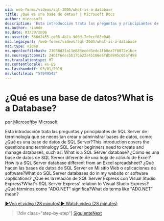 ```yaml
---
uid: web-forms/videos/sql-2005/what-is-a-database
title: ¿Qué es una base de datos? | Microsoft Docs
author: microsoft
description: 'Esta introducción trata las preguntas y principiantes de SQL Server de terminología que se necesitan crear y administrar bases de datos, como: ¿Qué es una base de datos de SQL Server? Cómo...'
ms.author: riande
ms.date: 03/29/2006
ms.assetid: 560d2455-ce08-4b2a-900d-7e9ccf82e048
msc.legacyurl: /web-forms/videos/sql-2005/what-is-a-database
msc.type: video
ms.openlocfilehash: 23038d2fa13e888ecdd3edc3fb0ea7f8072e1bce
ms.sourcegitcommit: 24b1f6decbb17bb22a45166e5fdb0845c65af498
ms.translationtype: MT
ms.contentlocale: es-ES
ms.lasthandoff: 03/01/2019
ms.locfileid: "57049542"
---
```

<a name="what-is-a-database"></a><span data-ttu-id="b6d69-105">¿Qué es una base de datos?</span><span class="sxs-lookup"><span data-stu-id="b6d69-105">What is a Database?</span></span>
====================
<span data-ttu-id="b6d69-106">por [Microsoft](https://github.com/microsoft)</span><span class="sxs-lookup"><span data-stu-id="b6d69-106">by [Microsoft](https://github.com/microsoft)</span></span>

<span data-ttu-id="b6d69-107">Esta introducción trata las preguntas y principiantes de SQL Server de terminología que se necesitan crear y administrar bases de datos, como: ¿Qué es una base de datos de SQL Server?</span><span class="sxs-lookup"><span data-stu-id="b6d69-107">This introduction covers the questions and terminology SQL Server beginners need to create and manage databases, such as: What is a SQL Server database?</span></span> <span data-ttu-id="b6d69-108">¿Cómo es una base de datos de SQL Server diferente de una hoja de cálculo de Excel?</span><span class="sxs-lookup"><span data-stu-id="b6d69-108">How is a SQL Server database different from an Excel spreadsheet?</span></span> <span data-ttu-id="b6d69-109">¿Qué hacen las bases de datos de SQL Server en Mi sitio Web o aplicaciones de software?</span><span class="sxs-lookup"><span data-stu-id="b6d69-109">What do SQL Server databases do in my website or software applications?</span></span> <span data-ttu-id="b6d69-110">¿Qué es la relación de SQL Server Express con Visual Studio Express?</span><span class="sxs-lookup"><span data-stu-id="b6d69-110">What's SQL Server Express' relation to Visual Studio Express?</span></span> <span data-ttu-id="b6d69-111">¿Qué términos como "ADO.NET" significa?</span><span class="sxs-lookup"><span data-stu-id="b6d69-111">What do terms like "ADO.NET" mean?</span></span>

[<span data-ttu-id="b6d69-112">&#9654;Vea el vídeo (28 minutos)</span><span class="sxs-lookup"><span data-stu-id="b6d69-112">&#9654; Watch video (28 minutes)</span></span>](https://channel9.msdn.com/Blogs/ASP-NET-Site-Videos/what-is-a-database)

> [!div class="step-by-step"]
> [<span data-ttu-id="b6d69-113">Siguiente</span><span class="sxs-lookup"><span data-stu-id="b6d69-113">Next</span></span>](understanding-database-tables-and-records.md)
